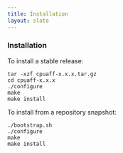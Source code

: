 ```yaml
---
title: Installation
layout: slate
---
```


### Installation

To install a stable release:

    tar -xzf cpuaff-x.x.x.tar.gz
    cd cpuaff-x.x.x
    ./configure
    make
    make install

To install from a repository snapshot:

    ./bootstrap.sh
    ./configure
    make
    make install

